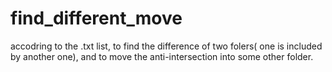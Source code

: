 # find_different_move
accodring to the .txt list, to find the difference of two folers( one is included by another one), and to move the anti-intersection into some other folder.

